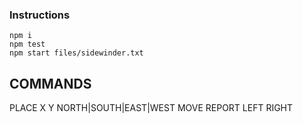 ### Instructions

```
npm i
npm test
npm start files/sidewinder.txt
```

## COMMANDS
PLACE X Y NORTH|SOUTH|EAST|WEST
MOVE
REPORT
LEFT
RIGHT
